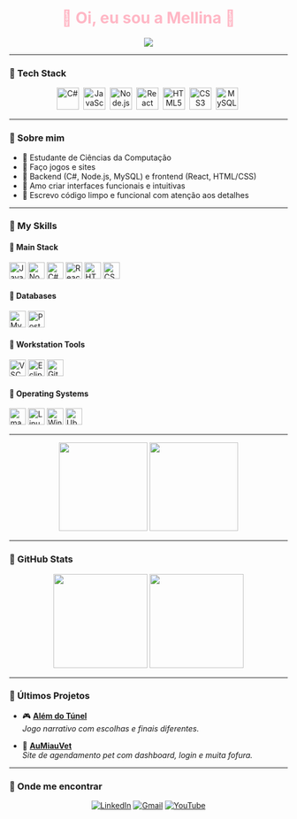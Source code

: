<h1 align="center" style="color:#FFB7C5;">
  🌸 Oi, eu sou a Mellina 🌸
</h1>

<p align="center">
  <img src="https://readme-typing-svg.herokuapp.com/?color=FFB7C5&center=true&vCenter=true&lines=Desenvolvedora+Fullstack+🌼;C%23,+JS,+Node.js,+React+🌸;Apaixonada+por+UI+fofa+e+código+limpo+✨" />
</p>

---

### 🌷 Tech Stack
<div align="center">

<img src="https://cdn.jsdelivr.net/gh/devicons/devicon/icons/csharp/csharp-original.svg" width="40" title="C#" />&nbsp;
<img src="https://cdn.jsdelivr.net/gh/devicons/devicon/icons/javascript/javascript-original.svg" width="40" title="JavaScript"/>&nbsp;
<img src="https://cdn.jsdelivr.net/gh/devicons/devicon/icons/nodejs/nodejs-original.svg" width="40" title="Node.js"/>&nbsp;
<img src="https://cdn.jsdelivr.net/gh/devicons/devicon/icons/react/react-original.svg" width="40" title="React"/>&nbsp;
<img src="https://cdn.jsdelivr.net/gh/devicons/devicon/icons/html5/html5-original.svg" width="40" title="HTML5"/>&nbsp;
<img src="https://cdn.jsdelivr.net/gh/devicons/devicon/icons/css3/css3-original.svg" width="40" title="CSS3"/>&nbsp;
<img src="https://cdn.jsdelivr.net/gh/devicons/devicon/icons/mysql/mysql-original.svg" width="40" title="MySQL"/>&nbsp;

</div>

---

### 🐰 Sobre mim
- 💖 Estudante de Ciências da Computação  
- 🌟 Faço jogos e sites 
- 🧁 Backend (C#, Node.js, MySQL) e frontend (React, HTML/CSS)  
- 🌸 Amo criar interfaces funcionais e intuitivas  
- 🎀 Escrevo código limpo e funcional com atenção aos detalhes  

---

### 🎀 My Skills

#### 🍡 Main Stack
<div>
  <img src="https://cdn.jsdelivr.net/gh/devicons/devicon/icons/javascript/javascript-original.svg" width="30" title="JavaScript"/>
  <img src="https://cdn.jsdelivr.net/gh/devicons/devicon/icons/nodejs/nodejs-original.svg" width="30" title="Node.js"/>
  <img src="https://cdn.jsdelivr.net/gh/devicons/devicon/icons/csharp/csharp-original.svg" width="30" title="C#"/>
  <img src="https://cdn.jsdelivr.net/gh/devicons/devicon/icons/react/react-original.svg" width="30" title="React"/>
  <img src="https://cdn.jsdelivr.net/gh/devicons/devicon/icons/html5/html5-original.svg" width="30" title="HTML5"/>
  <img src="https://cdn.jsdelivr.net/gh/devicons/devicon/icons/css3/css3-original.svg" width="30" title="CSS3"/>
</div>

#### 🍥 Databases
<div>
  <img src="https://cdn.jsdelivr.net/gh/devicons/devicon/icons/mysql/mysql-original.svg" width="30" title="MySQL"/>
  <img src="https://cdn.jsdelivr.net/gh/devicons/devicon/icons/postgresql/postgresql-original.svg" width="30" title="PostgreSQL"/>
</div>

#### 🍓 Workstation Tools
<div>
  <img src="https://cdn.jsdelivr.net/gh/devicons/devicon/icons/vscode/vscode-original.svg" width="30" title="VSCode"/>
  <img src="https://cdn.jsdelivr.net/gh/devicons/devicon/icons/eclipse/eclipse-original.svg" width="30" title="Eclipse"/>
  <img src="https://cdn.jsdelivr.net/gh/devicons/devicon/icons/git/git-original.svg" width="30" title="Git"/>
</div>

#### 🍰 Operating Systems
<div>
  <img src="https://cdn.jsdelivr.net/gh/devicons/devicon/icons/apple/apple-original.svg" width="30" title="macOS"/>
  <img src="https://cdn.jsdelivr.net/gh/devicons/devicon/icons/linux/linux-original.svg" width="30" title="Linux"/>
  <img src="https://cdn.jsdelivr.net/gh/devicons/devicon/icons/windows8/windows8-original.svg" width="30" title="Windows"/>
  <img src="https://cdn.jsdelivr.net/gh/devicons/devicon/icons/ubuntu/ubuntu-plain.svg" width="30" title="Ubuntu"/>
</div>

---

<p align="center">
  <img src="https://media.giphy.com/media/RMc5Z9wCOr1sY/giphy.gif" width="160" /> <!-- Bulbasaur andando -->
  <img src="https://media.giphy.com/media/LfNCDm1MkzG4U/giphy.gif" width="160" /> <!-- Eevee dormindo -->
</p>

---

### 🌸 GitHub Stats
<div align="center">
  <img src="https://github-readme-stats.vercel.app/api?username=Mellina-ship-it&show_icons=true&theme=tokyonight&border_radius=10" height="170" />
  <img src="https://github-readme-stats.vercel.app/api/top-langs/?username=Mellina-ship-it&layout=compact&theme=tokyonight&border_radius=10" height="170"/>
</div>

---

### 🍬 Últimos Projetos

- 🎮 **[Além do Túnel](https://github.com/Mellina-ship-it/Alem_do_tunel)**  
  *Jogo narrativo com escolhas e finais diferentes.*

- 🐾 **[AuMiauVet](https://github.com/Mellina-ship-it/AuMiauVet)**  
  *Site de agendamento pet com dashboard, login e muita fofura.*

---

### 🌷 Onde me encontrar

<div align="center">

[![LinkedIn](https://img.shields.io/badge/-LinkedIn-FFB7C5?style=for-the-badge&logo=linkedin&logoColor=white)](https://www.linkedin.com/in/mellina-bizinoto-618081227/)
[![Gmail](https://img.shields.io/badge/-Gmail-FDC5D5?style=for-the-badge&logo=gmail&logoColor=white)](mailto:bizinoto.mellina@gmail.com)
[![YouTube](https://img.shields.io/badge/-YouTube-FF9AAF?style=for-the-badge&logo=youtube&logoColor=white)](https://youtube.com/@mbspadua?si=j4HN7W6gvdU3bWp1)

</div>
